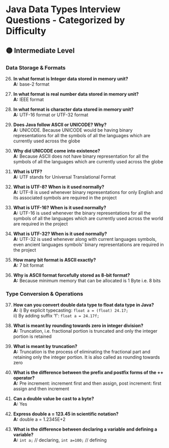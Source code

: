 # Java Data Types Interview Questions - Categorized by Difficulty

## 🟡 Intermediate Level

### Data Storage & Formats
26. **In what format is Integer data stored in memory unit?**  
    **A:** base-2 format

27. **In what format is real number data stored in memory unit?**  
    **A:** IEEE format

28. **In what format is character data stored in memory unit?**  
    **A:** UTF-16 format or UTF-32 format

29. **Does Java follow ASCII or UNICODE? Why?**  
    **A:** UNICODE. Because UNICODE would be having binary representations for all the symbols of all the languages which are currently used across the globe

30. **Why did UNICODE come into existence?**  
    **A:** Because ASCII does not have binary representation for all the symbols of all the languages which are currently used across the globe

31. **What is UTF?**  
    **A:** UTF stands for Universal Translational Format

32. **What is UTF-8? When is it used normally?**  
    **A:** UTF-8 is used whenever binary representations for only English and its associated symbols are required in the project

33. **What is UTF-16? When is it used normally?**  
    **A:** UTF-16 is used whenever the binary representations for all the symbols of all the languages which are currently used across the world are required in the project

34. **What is UTF-32? When is it used normally?**  
    **A:** UTF-32 is used whenever along with current languages symbols, even ancient languages symbols' binary representations are required in the project

35. **How many bit format is ASCII exactly?**  
    **A:** 7 bit format

36. **Why is ASCII format forcefully stored as 8-bit format?**  
    **A:** Because minimum memory that can be allocated is 1 Byte i.e. 8 bits

### Type Conversion & Operations
37. **How can you convert double data type to float data type in Java?**  
    **A:** i) By explicit typecasting: `float a = (float) 24.17;`  
    ii) By adding suffix 'f': `float a = 24.17f;`

38. **What is meant by rounding towards zero in integer division?**  
    **A:** Truncation, i.e. fractional portion is truncated and only the integer portion is retained

39. **What is meant by truncation?**  
    **A:** Truncation is the process of eliminating the fractional part and retaining only the integer portion. It is also called as rounding towards zero

40. **What is the difference between the prefix and postfix forms of the ++ operator?**  
    **A:** Pre increment: increment first and then assign, post increment: first assign and then increment

41. **Can a double value be cast to a byte?**  
    **A:** Yes

42. **Express double a = 123.45 in scientific notation?**  
    **A:** double a = 1.2345E+2

43. **What is the difference between declaring a variable and defining a variable?**  
    **A:** `int a;` // declaring, `int a=100;` // defining

